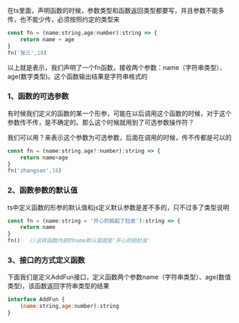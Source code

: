 在ts里面，声明函数的时候，参数类型和函数返回类型都要写，并且参数不能多传，也不能少传，必须按照约定的类型来
```js
const fn = (name:string,age:number):string => {
    return name + age
}
fn('张三',18)
```
以上就是表示，我们声明了一个fn函数，接收两个参数：name（字符串类型）、age(数字类型)。这个函数输出结果是字符串格式的

### 1、函数的可选参数
有时候我们定义的函数的某一个形参，可能在以后调用这个函数的时候，对于这个参数传不传，是不确定的。那么这个时候就用到了可选参数操作符？

我们可以用？来表示这个参数为可选参数，后面在调用的时候，传不传都是可以的
```js
const fn = (name:string,age?:number):string => {
    return name+age
}
fn('zhangsan',18)
```

### 2、函数参数的默认值
ts中定义函数的形参的默认值和js定义默认参数是差不多的，只不过多了类型说明
```js
const fn = (name:string = '开心的拍起了肚皮'):string => {
    return name
} 
fn()   //这样函数内部的name默认值就是'开心的拍肚皮'
```

### 3、接口的方式定义函数
下面我们是定义AddFun接口，定义函数两个参数name（字符串类型）、age(数值类型)，该函数返回字符串类型的结果
```js
interface AddFun {
    (name:string,age:number):string
}

```


